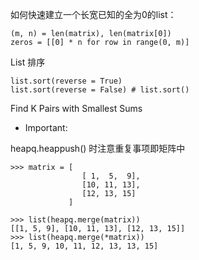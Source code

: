 如何快速建立一个长宽已知的全为0的list：


	(m, n) = len(matrix), len(matrix[0])
	zeros = [[0] * n for row in range(0, m)]
	
List 排序

	list.sort(reverse = True)
	list.sort(reverse = False) # list.sort()
	
Find K Pairs with Smallest Sums

-	Important:

heapq.heappush() 时注意重复事项即矩阵中

	>>> matrix = [
   					[ 1,  5,  9],
   					[10, 11, 13],
   					[12, 13, 15]
				 ]
				 
	>>> list(heapq.merge(matrix))
	[[1, 5, 9], [10, 11, 13], [12, 13, 15]]
	>>> list(heapq.merge(*matrix))
	[1, 5, 9, 10, 11, 12, 13, 13, 15]